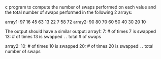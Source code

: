 c program to compute the number of swaps performed on each value and the total number of swaps performed in the following 2 arrays:

array1: 97  16  45  63  13  22  7  58  72
array2: 90  80  70  60  50  40  30  20  10




The output should have a similar output:
array1:
7: # of times 7 is swapped
13: # of times 13 is swapped
.
.
total # of swaps

array2:
10: # of times 10 is swapped
20: # of times 20 is swapped
.
.
total number of swaps



